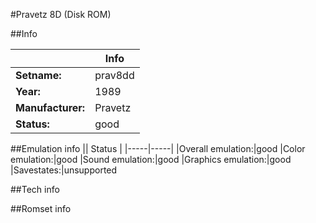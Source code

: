 #Pravetz 8D (Disk ROM)

##Info

||Info|
|-----|-----|
|**Setname:**|prav8dd
|**Year:**|1989
|**Manufacturer:**|Pravetz
|**Status:**|good

##Emulation info
|| Status |
|-----|-----|
|Overall emulation:|good
|Color emulation:|good
|Sound emulation:|good
|Graphics emulation:|good
|Savestates:|unsupported

##Tech info

##Romset info

<!--- START OF EDITED COMMENT DO NOT TOUCH TEXT ABOVE-->
